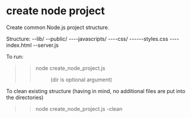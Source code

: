 create node project
=================================

Create common Node.js project structure.

Structure:
--lib/
--public/
----javascripts/
----css/
------styles.css
----index.html
--server.js

To run:
>> node create_node_project.js <dir> (dir is optional argument)

To clean existing structure (having in mind, no additional files are put into the directories)
>> node create_node_project.js -clean
